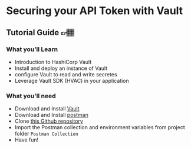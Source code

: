 # Securing your API Token with Vault
## Tutorial Guide 👉🏽 <insert link here once published>
### What you’ll Learn
- Introduction to HashiCorp Vault
- Install and deploy an instance of Vault
- configure Vault to read and write secretes
- Leverage Vault SDK (HVAC) in your application

### What you'll need

 - Download and Install [Vault](https://www.vaultproject.io/downloads)
 - Download and Install [postman](https://www.postman.com/downloads/)
 - Clone [this Github repository](https://github.com/CiscoLearning/secure-apis-vault.git)
 - Import the Postman collection and environment variables from project folder `Postman Collection`
 - Have fun!